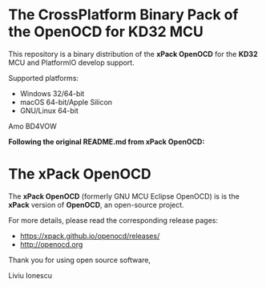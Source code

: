 # The CrossPlatform Binary Pack of the OpenOCD for KD32 MCU

This repository is a binary distribution of the **xPack OpenOCD** for the **KD32** MCU and PlatformIO develop support.

Supported platforms:
- Windows 32/64-bit
- macOS 64-bit/Apple Silicon
- GNU/Linux 64-bit

Amo BD4VOW

**Following the original README.md from xPack OpenOCD:**
# The xPack OpenOCD 

The **xPack OpenOCD** (formerly GNU MCU Eclipse OpenOCD)
is is the **xPack** version of **OpenOCD**,
an open-source project.

For more details, please read the corresponding release pages:

- <https://xpack.github.io/openocd/releases/>
- <http://openocd.org>

Thank you for using open source software,

Liviu Ionescu
